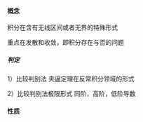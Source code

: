 #### 概念
积分在含有无线区间或者无界的特殊形式

重点在发散和收敛，即积分存在与否的问题

##### 判定
1）比较判别法
夹逼定理在反常积分领域的形式


2）比较判别法极限形式
同阶，高阶，低阶导数

#### 性质

